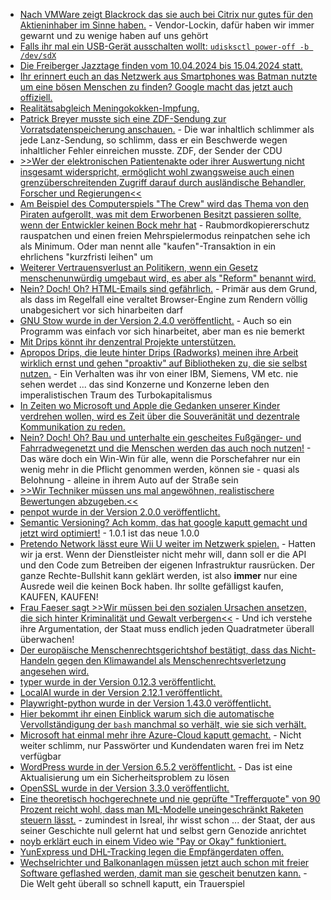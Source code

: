 * [Nach VMWare zeigt Blackrock das sie auch bei Citrix nur gutes für den Aktieninhaber im Sinne haben.](https://www.borncity.com/blog/2024/04/08/massive-lizenzkostensteigerung-kopiert-citrix-jetzt-auch-den-broadcom-business-ansatz/) - Vendor-Lockin, dafür haben wir immer gewarnt und zu wenige haben auf uns gehört
* [Falls ihr mal ein USB-Gerät ausschalten wollt: `udisksctl power-off -b /dev/sdX`](https://bastientraverse.com/en/cli-eject/)
* [Die Freiberger Jazztage finden vom 10.04.2024 bis 15.04.2024 statt.](http://www.freiberger-jazztage.de/startseite.php)
* [Ihr erinnert euch an das Netzwerk aus Smartphones was Batman nutzte um eine bösen Menschen zu finden? Google macht das jetzt auch offiziell.](https://www.bleepingcomputer.com/news/google/google-rolls-out-new-find-my-device-network-to-android-devices/)
* [Realitätsabgleich Meningokokken-Impfung.](https://impfentscheidung.online/stiko-empfiehlt-meningokokken-impfung-trotz-bedenken/)
* [Patrick Breyer musste sich eine ZDF-Sendung zur Vorratsdatenspeicherung anschauen.](https://www.patrick-breyer.de/beschwerde-gegen-zdf-sendung-zu-vorratsdatenspeicherung/) - Die war inhaltlich schlimmer als jede Lanz-Sendung, so schlimm, dass er ein Beschwerde wegen inhaltlicher Fehler einreichen musste. ZDF, der Sender der CDU
* [>>Wer der elektronischen Patientenakte oder ihrer Auswertung nicht insgesamt widerspricht, ermöglicht wohl zwangsweise auch einen grenzüberschreitenden Zugriff darauf durch ausländische Behandler, Forscher und Regierungen<<](https://www.patrick-breyer.de/piraten-fordern-stopp-der-plaene-zum-eu-gesundheitsdatenraum/)
* [Am Beispiel des Computerspiels "The Crew" wird das Thema von den Piraten aufgerollt, was mit dem Erworbenen Besitzt passieren sollte, wenn der Entwickler keinen Bock mehr hat](https://www.patrick-breyer.de/computerspiele-sterben-piraten-schalten-eu-kommission-ein/) - Raubmordkopiererschutz rauspatchen und einen freien Mehrspielermodus reinpatchen sehe ich als Minimum. Oder man nennt alle "kaufen"-Transaktion in ein ehrlichens "kurzfristi leihen" um
* [Weiterer Vertrauensverlust an Politikern, wenn ein Gesetz menschenunwürdig umgebaut wird, es aber als "Reform" benannt wird.](https://netzpolitik.org/2024/eurodac-der-biometrische-albtraum-im-herzen-des-eu-asylsystems/)
* [Nein? Doch! Oh? HTML-Emails sind gefährlich.](https://www.schneier.com/blog/archives/2024/04/security-vulnerability-of-html-emails.html) - Primär aus dem Grund, als dass im Regelfall eine veraltet Browser-Engine zum Rendern völlig unabgesichert vor sich hinarbeiten darf
* [GNU Stow wurde in der Version 2.4.0 veröffentlicht.](https://lwn.net/Articles/969003/) - Auch so ein Programm was einfach vor sich hinarbeitet, aber man es nie bemerkt
* [Mit Drips könnt ihr denzentral Projekte unterstützen.](https://www.drips.network/)
* [Apropos Drips, die leute hinter Drips (Radworks) meinen ihre Arbeit wirklich ernst und gehen "proaktiv" auf Bibliotheken zu, die sie selbst nutzen.](https://blog.orhun.dev/open-source-funding-with-ratatui/) - Ein Verhalten was ihr von einer IBM, Siemens, VM etc. nie sehen werdet ... das sind Konzerne und Konzerne leben den imperalistischen Traum des Turbokapitalismus
* [In Zeiten wo Microsoft und Apple die Gedanken unserer Kinder verdrehen wollen, wird es Zeit über die Souveränität und dezentrale Kommunikation zu reden.](https://netzpolitik.org/2024/interview-zu-fediverse-an-hochschulen-souveraenitaet-ueber-eigene-zentrale-kommunikationsraeume/)
* [Nein? Doch! Oh? Bau und unterhalte ein gescheites Fußgänger- und Fahrradwegenetzt und die Menschen werden das auch noch nutzen!](http://blog.fefe.de/?ts=98eabf83) - Das wäre doch ein Win-Win für alle, wenn die Porschefahrer nur ein wenig mehr in die Pflicht genommen werden, können sie - quasi als Belohnung - alleine in ihrem Auto auf der Straße sein
* [>>Wir Techniker müssen uns mal angewöhnen, realistischere Bewertungen abzugeben.<<](http://blog.fefe.de/?ts=98eae0a0)
* [penpot wurde in der Version 2.0.0 veröffentlicht.](https://github.com/penpot/penpot/releases/tag/2.0.0)
* [Semantic Versioning? Ach komm, das hat google kaputt gemacht und jetzt wird optimiert!](http://blog.fefe.de/?ts=98eb957e) - 1.0.1 ist das neue 1.0.0
* [Pretendo Network lässt eure Wii U weiter im Netzwerk spielen.](http://blog.fefe.de/?ts=98eb8dc1) - Hatten wir ja erst. Wenn der Dienstleister nicht mehr will, dann soll er die API und den Code zum Betreiben der eigenen Infrastruktur rausrücken. Der ganze Rechte-Bullshit kann geklärt werden, ist also **immer** nur eine Ausrede weil die keinen Bock haben. Ihr sollte gefälligst kaufen, KAUFEN, KAUFEN!
* [Frau Faeser sagt >>Wir müssen bei den sozialen Ursachen ansetzen, die sich hinter Kriminalität und Gewalt verbergen<<](http://blog.fefe.de/?ts=98ebff38) - Und ich verstehe ihre Argumentation, der Staat muss endlich jeden Quadratmeter überall überwachen!
* [Der europäische Menschenrechtsgerichtshof bestätigt, dass das Nicht-Handeln gegen den Klimawandel als Menschenrechtsverletzung angesehen wird.](http://blog.fefe.de/?ts=98ebfa94)
* [typer wurde in der Version 0.12.3 veröffentlicht.](https://github.com/tiangolo/typer/releases/tag/0.12.3)
* [LocalAI wurde in der Version 2.12.1 veröffentlicht.](https://github.com/mudler/LocalAI/releases/tag/v2.12.1)
* [Playwright-python wurde in der Version 1.43.0 veröffentlicht.](https://github.com/microsoft/playwright-python/releases/tag/v1.43.0)
* [Hier bekommt ihr einen Einblick warum sich die automatische Vervollständigung der `bash` manchmal so verhält, wie sie sich verhält.](https://utcc.utoronto.ca/~cks/space/blog/unix/BashProgrammableCompletionFlaw)
* [Microsoft hat einmal mehr ihre Azure-Cloud kaputt gemacht.](https://www.borncity.com/blog/2024/04/10/ungesicherter-microsoft-azure-server-legt-passwrter-etc-von-microsoft-systemen-offen-feb-2024/) - Nicht weiter schlimm, nur Passwörter und Kundendaten waren frei im Netz verfügbar
* [WordPress wurde in der Version 6.5.2 veröffentlicht.](https://wordpress.org/news/2024/04/wordpress-6-5-2-maintenance-and-security-release/) - Das ist eine Aktualisierung um ein Sicherheitsproblem zu lösen
* [OpenSSL wurde in der Version 3.3.0 veröffentlicht.](https://lwn.net/Articles/969172/)
* [Eine theoretisch hochgerechnete und nie geprüfte "Trefferquote" von 90 Prozent reicht wohl, dass man ML-Modelle uneingeschränkt Raketen steuern lässt.](https://netzpolitik.org/2024/autonome-waffensysteme-es-braucht-dringend-klare-verbote-und-vorschriften/) - zumindest in Isreal, ihr wisst schon ... der Staat, der aus seiner Geschichte null gelernt hat und selbst gern Genozide anrichtet
* [noyb erklärt euch in einem Video wie "Pay or Okay" funktioniert.](https://noyb.eu/de/pay-or-okay-explained-why-more-and-more-websites-make-you-pay-your-privacy)
* [YunExpress und DHL-Tracking legen die Empfängerdaten offen.](https://www.borncity.com/blog/2024/04/10/datenlcke-yunexpress-und-dhl-tracking-legen-empfngerdaten-offen-teil-ii/)
* [Wechselrichter und Balkonanlagen müssen jetzt auch schon mit freier Software geflashed werden, damit man sie gescheit benutzen kann.](https://www.kuketz-blog.de/growatt-shinewifi-x-wechselrichter-aus-chinesischer-cloud-befreien/) - Die Welt geht überall so schnell kaputt, ein Trauerspiel
